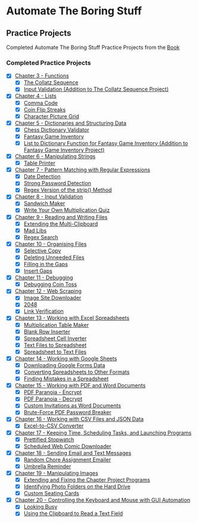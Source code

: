 # Automate The Boring Stuff

## Practice Projects
Completed Automate The Boring Stuff Practice Projects from the [Book](https://automatetheboringstuff.com/)

### Completed Practice Projects
- [x] [Chapter 3 - Functions](https://automatetheboringstuff.com/2e/chapter3/)
    - [x] [The Collatz Sequence](https://github.com/hbbymth42/Automate_The_Boring_Stuff/blob/main/chapter-03/practice-projects/collatzSequence.py)
    - [x] [Input Validation (Addition to The Collatz Sequence Project)](https://github.com/hbbymth42/Automate_The_Boring_Stuff/blob/main/chapter-03/practice-projects/collatzSequence.py)
- [x] [Chapter 4 - Lists](https://automatetheboringstuff.com/2e/chapter4/)
    - [x] [Comma Code](https://github.com/hbbymth42/Automate_The_Boring_Stuff/blob/main/chapter-04/practice-projects/commaCode.py)
    - [x] [Coin Flip Streaks](https://github.com/hbbymth42/Automate_The_Boring_Stuff/blob/main/chapter-04/practice-projects/coinFlipStreaks.py)
    - [x] [Character Picture Grid](https://github.com/hbbymth42/Automate_The_Boring_Stuff/blob/main/chapter-04/practice-projects/characterPictureGrid.py)
- [x] [Chapter 5 - Dictionaries and Structuring Data](https://automatetheboringstuff.com/2e/chapter5/)
    - [x] [Chess Dictionary Validator](https://github.com/hbbymth42/Automate_The_Boring_Stuff/blob/main/chapter-05/practice-projects/chessDictionaryValidator.py)
    - [x] [Fantasy Game Inventory](https://github.com/hbbymth42/Automate_The_Boring_Stuff/blob/main/chapter-05/practice-projects/fantasyGameInventory.py)
    - [x] [List to Dictionary Function for Fantasy Game Inventory (Addition to Fantasy Game Inventory Project)](https://github.com/hbbymth42/Automate_The_Boring_Stuff/blob/main/chapter-05/practice-projects/fantasyGameInventory.py)
- [x] [Chapter 6 - Manipulating Strings](https://automatetheboringstuff.com/2e/chapter6/)
    - [x] [Table Printer](https://github.com/hbbymth42/Automate_The_Boring_Stuff/blob/main/chapter-06/practice-projects/tablePrinter.py)
- [x] [Chapter 7 - Pattern Matching with Regular Expressions](https://automatetheboringstuff.com/2e/chapter7/)
    - [x] [Date Detection](https://github.com/hbbymth42/Automate_The_Boring_Stuff/blob/main/chapter-07/practice-projects/dateDetection.py)
    - [x] [Strong Password Detection](https://github.com/hbbymth42/Automate_The_Boring_Stuff/blob/main/chapter-07/practice-projects/strongPasswordDetection.py)
    - [x] [Regex Version of the strip() Method](https://github.com/hbbymth42/Automate_The_Boring_Stuff/blob/main/chapter-07/practice-projects/regexStripMethod.py)
- [x] [Chapter 8 - Input Validation](https://automatetheboringstuff.com/2e/chapter8/)
    - [x] [Sandwich Maker](https://github.com/hbbymth42/Automate_The_Boring_Stuff/blob/main/chapter-08/practice-projects/sandwichMaker.py)
    - [x] [Write Your Own Multiplication Quiz](https://github.com/hbbymth42/Automate_The_Boring_Stuff/blob/main/chapter-08/practice-projects/myMultiplicationQuiz.py)
- [x] [Chapter 9 - Reading and Writing Files](https://automatetheboringstuff.com/2e/chapter9/)
    - [x] [Extending the Multi-Clipboard](https://github.com/hbbymth42/Automate_The_Boring_Stuff/blob/main/chapter-09/practice-projects/extendingmcb.pyw)
    - [x] [Mad Libs](https://github.com/hbbymth42/Automate_The_Boring_Stuff/blob/main/chapter-09/practice-projects/madLibs.py)
    - [x] [Regex Search](https://github.com/hbbymth42/Automate_The_Boring_Stuff/blob/main/chapter-09/practice-projects/regexSearch.py)
- [x] [Chapter 10 - Organising Files](https://automatetheboringstuff.com/2e/chapter10/)
    - [x] [Selective Copy](https://github.com/hbbymth42/Automate_The_Boring_Stuff/blob/main/chapter-10/practice-projects/selectiveCopy.py)
    - [x] [Deleting Unneeded Files](https://github.com/hbbymth42/Automate_The_Boring_Stuff/blob/main/chapter-10/practice-projects/deletingUnneededFiles.py)
    - [x] [Filling in the Gaps](https://github.com/hbbymth42/Automate_The_Boring_Stuff/blob/main/chapter-10/practice-projects/fillGaps.py)
    - [x] [Insert Gaps](https://github.com/hbbymth42/Automate_The_Boring_Stuff/blob/main/chapter-10/practice-projects/insertGaps.py)
- [x] [Chapter 11 - Debugging](https://automatetheboringstuff.com/2e/chapter11/)
    - [x] [Debugging Coin Toss](https://github.com/hbbymth42/Automate_The_Boring_Stuff/blob/main/chapter-11/practice-projects/debuggingCoinToss.py)
- [x] [Chapter 12 - Web Scraping](https://automatetheboringstuff.com/2e/chapter12/)
    - [x] [Image Site Downloader](https://github.com/hbbymth42/Automate_The_Boring_Stuff/blob/main/chapter-12/practice-projects/imageSiteDownloader.py)
    - [x] [2048](https://github.com/hbbymth42/Automate_The_Boring_Stuff/blob/main/chapter-12/practice-projects/2048.py)
    - [x] [Link Verification](https://github.com/hbbymth42/Automate_The_Boring_Stuff/blob/main/chapter-12/practice-projects/linkVerification.py)
- [x] [Chapter 13 - Working with Excel Spreadsheets](https://automatetheboringstuff.com/2e/chapter13/)
    - [x] [Multiplication Table Maker](https://github.com/hbbymth42/Automate_The_Boring_Stuff/blob/main/chapter-13/practice-projects/multiplicationTable.py)
    - [x] [Blank Row Inserter](https://github.com/hbbymth42/Automate_The_Boring_Stuff/blob/main/chapter-13/practice-projects/blankRowInserter.py)
    - [x] [Spreadsheet Cell Inverter](https://github.com/hbbymth42/Automate_The_Boring_Stuff/blob/main/chapter-13/practice-projects/spreadsheetCellInverter.py)
    - [x] [Text Files to Spreadsheet](https://github.com/hbbymth42/Automate_The_Boring_Stuff/blob/main/chapter-13/practice-projects/txtToSpreadsheet.py)
    - [x] [Spreadsheet to Text Files](https://github.com/hbbymth42/Automate_The_Boring_Stuff/blob/main/chapter-13/practice-projects/spreadsheetToTxt.py)
- [x] [Chapter 14 - Working with Google Sheets](https://automatetheboringstuff.com/2e/chapter14/)
    - [x] [Downloading Google Forms Data](https://github.com/hbbymth42/Automate_The_Boring_Stuff/blob/main/chapter-14/practice-projects/downloadingGoogleFormsData.py)
    - [x] [Converting Spreadsheets to Other Formats](https://github.com/hbbymth42/Automate_The_Boring_Stuff/blob/main/chapter-14/practice-projects/convertSpreadsheetFormat.py)
    - [x] [Finding Mistakes in a Spreadsheet](https://github.com/hbbymth42/Automate_The_Boring_Stuff/blob/main/chapter-14/practice-projects/findingMistakes.py)
- [x] [Chapter 15 - Working with PDF and Word Documents](https://automatetheboringstuff.com/2e/chapter15/)
    - [x] [PDF Paranoia - Encrypt](https://github.com/hbbymth42/Automate_The_Boring_Stuff/blob/main/chapter-15/practice-projects/pdfParanoiaEncrypt.py)
    - [x] [PDF Paranoia - Decrypt](https://github.com/hbbymth42/Automate_The_Boring_Stuff/blob/main/chapter-15/practice-projects/pdfParanoiaDecrypt.py)
    - [x] [Custom Invitations as Word Documents](https://github.com/hbbymth42/Automate_The_Boring_Stuff/blob/main/chapter-15/practice-projects/customInvitations.py)
    - [x] [Brute-Force PDF Password Breaker](https://github.com/hbbymth42/Automate_The_Boring_Stuff/blob/main/chapter-15/practice-projects/bruteForcePasswordBreaker.py)
- [x] [Chapter 16 - Working with CSV Files and JSON Data](https://automatetheboringstuff.com/2e/chapter16/)
    - [x] [Excel-to-CSV Converter](https://github.com/hbbymth42/Automate_The_Boring_Stuff/blob/main/chapter-16/practice-projects/excelToCSVConverter.py)
- [x] [Chapter 17 - Keeping Time, Scheduling Tasks, and Launching Programs](https://automatetheboringstuff.com/2e/chapter17/)
    - [x] [Prettified Stopwatch](https://github.com/hbbymth42/Automate_The_Boring_Stuff/blob/main/chapter-17/practice-projects/prettifiedStopwatch.py)
    - [x] [Scheduled Web Comic Downloader](https://github.com/hbbymth42/Automate_The_Boring_Stuff/blob/main/chapter-17/practice-projects/scheduledWebComicDownloader.py)
- [x] [Chapter 18 - Sending Email and Text Messages](https://automatetheboringstuff.com/2e/chapter18/)
    - [x] [Random Chore Assignment Emailer](https://github.com/hbbymth42/Automate_The_Boring_Stuff/blob/main/chapter-18/practice-projects/randomChoreAssignmentEmailer.py)
    - [x] [Umbrella Reminder](https://github.com/hbbymth42/Automate_The_Boring_Stuff/blob/main/chapter-18/practice-projects/umbrellaReminder.py)
- [x] [Chapter 19 - Manipulating Images](https://automatetheboringstuff.com/2e/chapter19/)
    - [x] [Extending and Fixing the Chapter Project Programs](https://github.com/hbbymth42/Automate_The_Boring_Stuff/blob/main/chapter-19/practice-projects/resizeAndAddLogoFixed.py)
    - [x] [Identifying Photo Folders on the Hard Drive](https://github.com/hbbymth42/Automate_The_Boring_Stuff/blob/main/chapter-19/practice-projects/photoFoldersOnDrive.py)
    - [x] [Custom Seating Cards](https://github.com/hbbymth42/Automate_The_Boring_Stuff/blob/main/chapter-19/practice-projects/customSeatingCards.py)
- [x] [Chapter 20 - Controlling the Keyboard and Mouse with GUI Automation](https://automatetheboringstuff.com/2e/chapter20/)
    - [x] [Looking Busy](https://github.com/hbbymth42/Automate_The_Boring_Stuff/blob/main/chapter-20/practice-projects/lookingBusy.py)
    - [x] [Using the Clipboard to Read a Text Field](https://github.com/hbbymth42/Automate_The_Boring_Stuff/blob/main/chapter-20/practice-projects/clipboardToReadTextField.py)